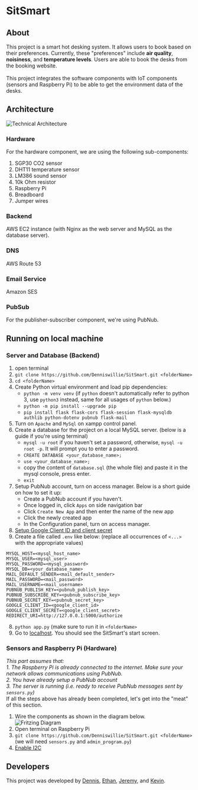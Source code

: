 # SitSmart

## About
This project is a smart hot desking system. It allows users to book based on their preferences. Currently, these "preferences" include **air quality**, **noisiness**, and **temperature levels**. Users are able to book the desks from the booking website.<br/><br/>
This project integrates the software components with IoT components (sensors and Raspberry Pi) to be able to get the environment data of the desks.

## Architecture
![Technical Architecture](https://i.ibb.co/1XqVznD/Use-case-diagram-9.png)
### Hardware
For the hardware component, we are using the following sub-components:
1. SGP30 CO2 sensor
2. DHT11 temperature sensor
3. LM386 sound sensor
4. 10k Ohm resistor
5. Raspberry Pi
6. Breadboard
7. Jumper wires
### Backend
AWS EC2 instance (with Nginx as the web server and MySQL as the database server).
### DNS
AWS Route 53
### Email Service
Amazon SES
### PubSub
For the publisher-subscriber component, we're using PubNub. 

## Running on local machine
### Server and Database (Backend)
1. open terminal
2. `git clone https://github.com/Denniswillie/SitSmart.git <folderName>`
3. `cd <folderName>`
4. Create Python virtual environment and load pip dependencies:
     - `python -m venv venv` (if `python` doesn't automatically refer to python 3, use `python3` instead, same for all usages of `python` below.)
     - `python -m pip install --upgrade pip`
     - `pip install flask flask-cors flask-session flask-mysqldb authlib python-dotenv pubnub flask-mail`
5. Turn on `Apache` and `MySql` on xampp control panel.
6. Create a database for the project on a local MySQL server. (below is a guide if you're using terminal)
     - `mysql -u root` if you haven't set a password, otherwise, `mysql -u root -p`. It will prompt you to enter a password.
     - `CREATE DATABASE <your_database_name>;`
     - `use <your_database_name>;`
     - copy the content of `database.sql` (the whole file) and paste it in the mysql console, press enter.
     - `exit`
7. Setup PubNub account, turn on access manager. Below is a short guide on how to set it up:
     - Create a PubNub account if you haven't.
     - Once logged in, click `Apps` on side navigation bar
     - Click `Create New App` and then enter the name of the new app
     - Click the newly created app
     - In the Configuration panel, turn on access manager.
8. [Setup Google Client ID and client secret](https://www.balbooa.com/gridbox-documentation/how-to-get-google-client-id-and-client-secret)
9. Create a file called `.env` like below: (replace all occurrences of `<...>` with the appropriate values)
```
MYSQL_HOST=<mysql_host_name>
MYSQL_USER=<mysql_user>
MYSQL_PASSWORD=<mysql_password>
MYSQL_DB=<your_database_name>
MAIL_DEFAULT_SENDER=<mail_default_sender>
MAIL_PASSWORD=<mail_password>
MAIL_USERNAME=<mail_username>
PUBNUB_PUBLISH_KEY=<pubnub_publish_key>
PUBNUB_SUBSCRIBE_KEY=<pubnub_subscribe_key>
PUBNUB_SECRET_KEY=<pubnub_secret_key>
GOOGLE_CLIENT_ID=<google_client_id>
GOOGLE_CLIENT_SECRET=<google_client_secret>
REDIRECT_URI=http://127.0.0.1:5000/authorize
```
8. `python app.py` (make sure to run it in `<folderName>`
9. Go to [localhost](http://127.0.0.1:5000). You should see the SitSmart's start screen.

### Sensors and Raspberry Pi (Hardware)
_This part assumes that:_
<br/>
_1. The Raspberry Pi is already connected to the internet. Make sure your network allows communications using PubNub._
<br/>
_2. You have already setup a PubNub account_
<br/>
_3. The server is running (i.e. ready to receive PubNub messages sent by `sensors.py`)_
<br/>
If all the steps above has already been completed, let's get into the "meat" of this section.
1. Wire the components as shown in the diagram below.
![Fritzing Diagram](https://i.ibb.co/DY9N5Cz/unknown.png)
2. Open terminal on Raspberry Pi
3. `git clone https://github.com/Denniswillie/SitSmart.git <folderName>` (we will need `sensors.py` and `admin_program.py`)
4. [Enable I2C](https://www.raspberrypi-spy.co.uk/2014/11/enabling-the-i2c-interface-on-the-raspberry-pi/)

## Developers
This project was developed by [Dennis](https://github.com/Denniswillie), [Ethan](https://github.com/EthanSia), [Jeremy](https://github.com/lonerly666), and [Kevin](https://github.com/kevmcenroe).
